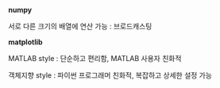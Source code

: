 **numpy** 

서로 다른 크기의 배열에 연산 가능 : 브로드캐스팅

**matplotlib**

MATLAB style : 단순하고 편리함, MATLAB 사용자 친화적

객체지향 style : 파이썬 프로그래머 친화적, 복잡하고 상세한 설정 가능